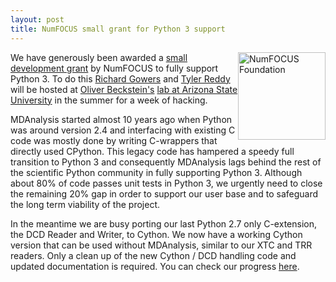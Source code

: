 ```yaml
---
layout: post
title: NumFOCUS small grant for Python 3 support
---
```

<img
src="{{site.images}}/numfocus.png"
title="NumFOCUS Foundation" alt="NumFOCUS Foundation"
style="float: right; width: 10em;" />

We have generously been awarded a [small development grant][grant-post] by
NumFOCUS to fully support Python 3. To do this [Richard Gowers][rg]
and [Tyler Reddy][tr] will be hosted at [Oliver
Beckstein's][ob] [lab at Arizona State University][beckstlab] in the summer for
a week of hacking.

MDAnalysis started almost 10 years ago
when Python was around version 2.4 and interfacing with existing C code was
mostly done by writing C-wrappers that directly used CPython. This legacy code
has hampered a speedy full transition to Python 3 and consequently MDAnalysis
lags behind the rest of the scientific Python community in fully supporting
Python 3.
Although about 80% of code passes unit tests in Python 3, we urgently need to
close the remaining 20% gap in order to support our user base and to safeguard
the long term viability of the project.

In the meantime we are busy porting our last Python 2.7 only C-extension, the
DCD Reader and Writer, to Cython. We now have a working Cython version that can
be used without MDAnalysis, similar to our XTC and TRR readers. Only a clean up
of the new Cython / DCD handling code and updated documentation is required. You
can check our progress [here][dcd-pr].

[rg]: https://github.com/richardjgowers
[tr]: https://github.com/tylerjereddy
[ob]: https://github.com/orbeckst
[grant-post]: https://www.numfocus.org/blog/numfocus-awards-small-development-grants-to-projects/
[beckstlab]: https://becksteinlab.physics.asu.edu/
[dcd-pr]: https://github.com/MDAnalysis/mdanalysis/pull/1372
